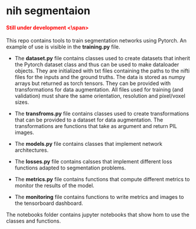 # nih segmentaion

#### <span style="color:red"> Still under development <\span>

This repo contains tools to train segmentation networks using Pytorch.
An example of use is visible in the **training.py** file. 

- The **dataset.py** file contains classes used to create datasets that inherit the Pytorch dataset class and thus can be used to make dataloader objects. 
They are initialized with txt files containing the paths to the nifti files for the inputs and the ground truths. The data is stored as numpy arrays but returned as torch tensors. They can be provided with transformations for data augmentation. 
All files used for training (and validation) must share the same orientation, resolution and pixel/voxel sizes.


- The **transfroms.py** file contains classes used to create transformations that can be provided to a dataset for data augmentation. The transformations are functions that take as argument and return PIL images. 

- The **models.py** file contains classes that implement network architectures.

- The **losses.py** file contains calsses that implement different loss functions adapted to segmentation problems.

- The **metrics.py** file contains functions that compute different metrics to monitor the results of the model. 

- The **monitoring** file contains functions to write metrics and images to the tensorboard dashboard.


The notebooks folder contains jupyter notebooks that show hom to use the classes and functions. 
